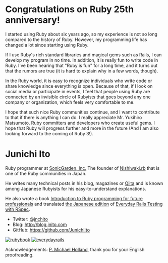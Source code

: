 # Congratulations on Ruby 25th anniversary!
I started using Ruby about six years ago, so my experience is not so long compared to the history of Ruby. However, my programming life has changed a lot since starting using Ruby.

If I use Ruby's rich standard libraries and magical gems such as Rails, I can develop my program in no time. In addition, it is really fun to write code in Ruby. I've been hearing that "Ruby is fun" for a long time, and it turns out that the rumors are true (it is hard to explain why in a few words, though).

In the Ruby world, it is easy to recognize individuals who write code or share knowledge since everything is open. Because of that, if I look on social media or participate in events, I feel that people using Ruby are connected by an invisible circle of Rubyists that goes beyond any one company or organization, which feels very comfortable to me.

I hope that such nice Ruby communities continue, and I want to contribute to that if there is anything I can do. I really appreciate Mr. Yukihiro Matsumoto, Ruby committers and developers who create useful gems. I hope that Ruby will progress further and more in the future (And I am also looking forward to the coming of Ruby 3!).

# Junichi Ito

Ruby programmer at [SonicGarden, Inc.](https://www.sonicgarden.jp/company) The founder of [Nishiwaki.rb](https://nishiwaki-koberb.doorkeeper.jp/) that is one of the Ruby communities in Japan.

He writes many technical posts in his blog, magazines or [Qiita](https://qiita.com/jnchito) and is known among Japanese Rubyists for his easy-to-understand explanations.

He also wrote a book [Introduction to Ruby programming for future professionals](http://gihyo.jp/book/2017/978-4-7741-9397-7) and translated [the Japanese edition](https://leanpub.com/everydayrailsrspec-jp) of [Everyday Rails Testing with RSpec](https://leanpub.com/everydayrailsrspec).

- Twitter: [@jnchito](https://twitter.com/jnchito/)
- Blog: http://blog.jnito.com
- GitHub: https://github.com/JunichiIto

[![rubybook](https://user-images.githubusercontent.com/1148320/35476543-1c532a74-03f5-11e8-923d-4c259b21e4b4.jpg)](https://www.amazon.co.jp/dp/4774193976) [![everydayrails](https://user-images.githubusercontent.com/1148320/35476544-1c959f9e-03f5-11e8-9219-7e926e547a2f.png)](https://leanpub.com/everydayrailsrspec-jp)

Acknowledgements: [P. Michael Holland](https://github.com/maikeru), thank you for your English proofreading.
